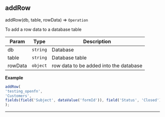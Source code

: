 ## addRow

addRow(db, table, rowData) ⇒ <code>Operation</code>

To add a row data to a database table


| Param | Type | Description |
| --- | --- | --- |
| db | <code>string</code> | Database |
| table | <code>string</code> | Database table |
| rowData | <code>object</code> | row data to be added into the database |

**Example**  
```js
addRow(
'testing_openfn',
'Customers',
fields(field('Subject', dataValue('formId')), field('Status', 'Closed'))
);
```

* * *

